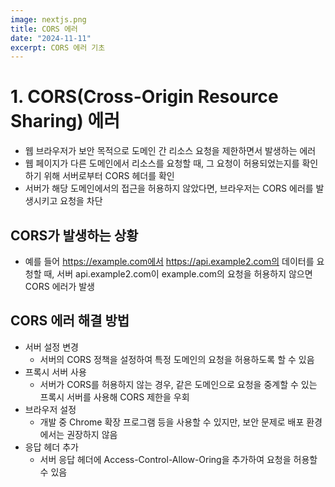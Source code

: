 ```yaml
---
image: nextjs.png
title: CORS 에러
date: "2024-11-11"
excerpt: CORS 에러 기초
---
```


# 1. CORS(Cross-Origin Resource Sharing) 에러

- 웹 브라우저가 보안 목적으로 도메인 간 리소스 요청을 제한하면서 발생하는 에러
- 웹 페이지가 다른 도메인에서 리소스를 요청할 때, 그 요청이 허용되었는지를 확인하기 위해 서버로부터 CORS 헤더를 확인
- 서버가 해당 도메인에서의 접근을 허용하지 않았다면, 브라우저는 CORS 에러를 발생시키고 요청을 차단

## CORS가 발생하는 상황

- 예를 들어 https://example.com에서 https://api.example2.com의 데이터를 요청할 때, 서버 api.example2.com이 example.com의 요청을 허용하지 않으면 CORS 에러가 발생

## CORS 에러 해결 방법

- 서버 설정 변경
  - 서버의 CORS 정책을 설정하여 특정 도메인의 요청을 허용하도록 할 수 있음
- 프록시 서버 사용
  - 서버가 CORS를 허용하지 않는 경우, 같은 도메인으로 요청을 중계할 수 있는 프록시 서버를 사용해 CORS 제한을 우회
- 브라우저 설정
  - 개발 중 Chrome 확장 프로그램 등을 사용할 수 있지만, 보안 문제로 배포 환경에서는 권장하지 않음
- 응답 헤더 추가
  - 서버 응답 헤더에 Access-Control-Allow-Oring을 추가하여 요청을 허용할 수 있음
